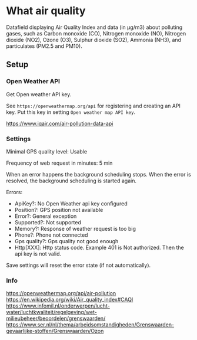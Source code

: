 # What air quality

Datafield displaying Air Quality Index and data (in μg/m3) about polluting gases, such as Carbon monoxide (CO), Nitrogen monoxide (NO), Nitrogen dioxide (NO2), Ozone (O3), Sulphur dioxide (SO2), Ammonia (NH3), and particulates (PM2.5 and PM10). 

## Setup

### Open Weather API

Get Open weather API key.

See `https://openweathermap.org/api` for registering and creating an API key.
Put this key in setting `Open weather map API key`.

https://www.iqair.com/air-pollution-data-api

### Settings

Minimal GPS quality level: Usable

Frequency of web request in minutes: 5 min

When an error happens the background scheduling stops. When the error is resolved, the background scheduling is started again.

Errors:
- ApiKey?: No Open Weather api key configured
- Position?: GPS position not available
- Error?: General exception
- Supported?: Not supported
- Memory?: Response of weather request is too big
- Phone?: Phone not connected
- Gps quality?: Gps quality not good enough
- Http[XXX]: Http status code. Example 401 is Not authorized. Then the api key is not valid.

Save settings will reset the error state (if not automatically).


### Info

https://openweathermap.org/api/air-pollution
https://en.wikipedia.org/wiki/Air_quality_index#CAQI
https://www.infomil.nl/onderwerpen/lucht-water/luchtkwaliteit/regelgeving/wet-milieubeheer/beoordelen/grenswaarden/
https://www.ser.nl/nl/thema/arbeidsomstandigheden/Grenswaarden-gevaarlijke-stoffen/Grenswaarden/Ozon    